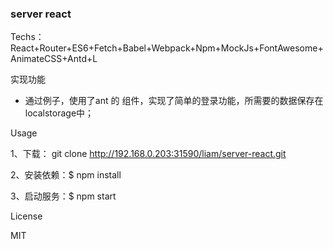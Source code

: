 ### server react

Techs：React+Router+ES6+Fetch+Babel+Webpack+Npm+MockJs+FontAwesome+AnimateCSS+Antd+L

实现功能

- 通过例子，使用了ant 的 组件，实现了简单的登录功能，所需要的数据保存在localstorage中；

Usage

1、下载： git clone http://192.168.0.203:31590/liam/server-react.git

2、安装依赖：$ npm install  

3、启动服务：$ npm start  



License

MIT
